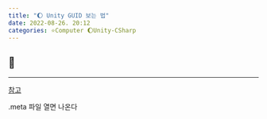 ```yaml
---
title: "🌔 Unity GUID 보는 법"
date: 2022-08-26. 20:12
categories: ⭐Computer 🌔Unity-CSharp
---
```

## 💎

---

[참고](https://makaka.org/unity-tutorials/guid)

.meta 파일 열면 나온다
